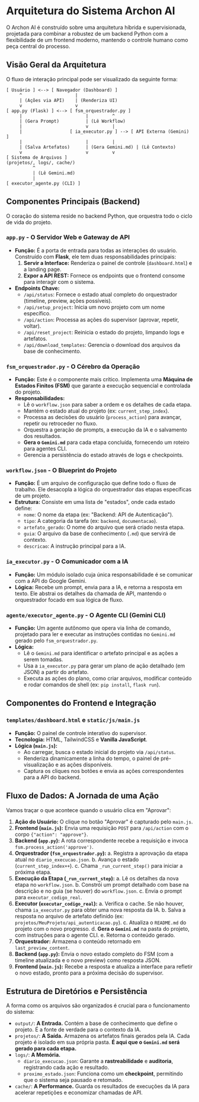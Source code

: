 # Arquitetura do Sistema Archon AI

O Archon AI é construído sobre uma arquitetura híbrida e supervisionada, projetada para combinar a robustez de um backend Python com a flexibilidade de um frontend moderno, mantendo o controle humano como peça central do processo.

## Visão Geral da Arquitetura

O fluxo de interação principal pode ser visualizado da seguinte forma:

```
[ Usuário ] <--> [ Navegador (Dashboard) ]
     ^                    |
     | (Ações via API)    | (Renderiza UI)
     v                    v
[ app.py (Flask) ] <--> [ fsm_orquestrador.py ]
     |                        |         ^
     | (Gera Prompt)          | (Lê Workflow)
     |                        v         |
     |                  [ ia_executor.py ] --> [ API Externa (Gemini) ]
     |                        |         |
     | (Salva Artefatos)      | (Gera Gemini.md) | (Lê Contexto)
     v                        v         v
[ Sistema de Arquivos ]
(projetos/, logs/, cache/)
          ^                  
          | (Lê Gemini.md)
          |
[ executor_agente.py (CLI) ]
```

## Componentes Principais (Backend)

O coração do sistema reside no backend Python, que orquestra todo o ciclo de vida do projeto.

### `app.py` - O Servidor Web e Gateway de API
*   **Função:** É a porta de entrada para todas as interações do usuário. Construído com **Flask**, ele tem duas responsabilidades principais:
    1.  **Servir a Interface:** Renderiza o painel de controle (`dashboard.html`) e a landing page.
    2.  **Expor a API REST:** Fornece os endpoints que o frontend consome para interagir com o sistema.
*   **Endpoints Chave:**
    *   `/api/status`: Fornece o estado atual completo do orquestrador (timeline, preview, ações possíveis).
    *   `/api/setup_project`: Inicia um novo projeto com um nome específico.
    *   `/api/action`: Processa as ações do supervisor (aprovar, repetir, voltar).
    *   `/api/reset_project`: Reinicia o estado do projeto, limpando logs e artefatos.
    *   `/api/download_templates`: Gerencia o download dos arquivos da base de conhecimento.

### `fsm_orquestrador.py` - O Cérebro da Operação
*   **Função:** Este é o componente mais crítico. Implementa uma **Máquina de Estados Finitos (FSM)** que garante a execução sequencial e controlada do projeto.
*   **Responsabilidades:**
    *   Lê o `workflow.json` para saber a ordem e os detalhes de cada etapa.
    *   Mantém o estado atual do projeto (ex: `current_step_index`).
    *   Processa as decisões do usuário (`process_action`) para avançar, repetir ou retroceder no fluxo.
    *   Orquestra a geração de prompts, a execução da IA e o salvamento dos resultados.
    *   **Gera o `Gemini.md`** para cada etapa concluída, fornecendo um roteiro para agentes CLI.
    *   Gerencia a persistência do estado através de logs e checkpoints.

### `workflow.json` - O Blueprint do Projeto
*   **Função:** É um arquivo de configuração que define todo o fluxo de trabalho. Ele desacopla a lógica do orquestrador das etapas específicas de um projeto.
*   **Estrutura:** Consiste em uma lista de "estados", onde cada estado define:
    *   `nome`: O nome da etapa (ex: "Backend: API de Autenticação").
    *   `tipo`: A categoria da tarefa (ex: `backend`, `documentacao`).
    *   `artefato_gerado`: O nome do arquivo que será criado nesta etapa.
    *   `guia`: O arquivo da base de conhecimento (`.md`) que servirá de contexto.
    *   `descricao`: A instrução principal para a IA.

### `ia_executor.py` - O Comunicador com a IA
*   **Função:** Um módulo isolado cuja única responsabilidade é se comunicar com a API do Google Gemini.
*   **Lógica:** Recebe um prompt, envia para a IA, e retorna a resposta em texto. Ele abstrai os detalhes da chamada de API, mantendo o orquestrador focado em sua lógica de fluxo.

### `agente/executor_agente.py` - O Agente CLI (Gemini CLI)
*   **Função:** Um agente autônomo que opera via linha de comando, projetado para ler e executar as instruções contidas no `Gemini.md` gerado pelo `fsm_orquestrador.py`.
*   **Lógica:**
    *   Lê o `Gemini.md` para identificar o artefato principal e as ações a serem tomadas.
    *   Usa a `ia_executor.py` para gerar um plano de ação detalhado (em JSON) a partir do artefato.
    *   Executa as ações do plano, como criar arquivos, modificar conteúdo e rodar comandos de shell (ex: `pip install`, `flask run`).

## Componentes do Frontend e Integração

### `templates/dashboard.html` e `static/js/main.js`
*   **Função:** O painel de controle interativo do supervisor.
*   **Tecnologia:** HTML, TailwindCSS e **Vanilla JavaScript**.
*   **Lógica (`main.js`):**
    *   Ao carregar, busca o estado inicial do projeto via `/api/status`.
    *   Renderiza dinamicamente a linha do tempo, o painel de pré-visualização e as ações disponíveis.
    *   Captura os cliques nos botões e envia as ações correspondentes para a API do backend.

## Fluxo de Dados: A Jornada de uma Ação

Vamos traçar o que acontece quando o usuário clica em "Aprovar":

1.  **Ação do Usuário:** O clique no botão "Aprovar" é capturado pelo `main.js`.
2.  **Frontend (`main.js`):** Envia uma requisição `POST` para `/api/action` com o corpo `{"action": "approve"}`.
3.  **Backend (`app.py`):** A rota correspondente recebe a requisição e invoca `fsm.process_action('approve')`.
4.  **Orquestrador (`fsm_orquestrador.py`):**
    a. Registra a aprovação da etapa atual no `diario_execucao.json`.
    b. Avança o estado (`current_step_index++`).
    c. Chama `_run_current_step()` para iniciar a próxima etapa.
5.  **Execução da Etapa (`_run_current_step`):**
    a. Lê os detalhes da nova etapa no `workflow.json`.
    b. Constrói um prompt detalhado com base na descrição e no guia (se houver) do `workflow.json`.
    c. Envia o prompt para `executar_codigo_real`.
6.  **Executor (`executar_codigo_real`):**
    a. Verifica o cache. Se não houver, chama `ia_executor.py` para obter uma nova resposta da IA.
    b. Salva a resposta no arquivo de artefato definido (ex: `projetos/MeuProjeto/api_autenticacao.py`).
    c. Atualiza o `README.md` do projeto com o novo progresso.
    d. **Gera o `Gemini.md`** na pasta do projeto, com instruções para o agente CLI.
    e. Retorna o conteúdo gerado.
7.  **Orquestrador:** Armazena o conteúdo retornado em `last_preview_content`.
8.  **Backend (`app.py`):** Envia o novo estado completo do FSM (com a timeline atualizada e o novo preview) como resposta JSON.
9.  **Frontend (`main.js`):** Recebe a resposta e atualiza a interface para refletir o novo estado, pronto para a próxima decisão do supervisor.

## Estrutura de Diretórios e Persistência

A forma como os arquivos são organizados é crucial para o funcionamento do sistema:

*   `output/`: **A Entrada.** Contém a base de conhecimento que define o projeto. É a fonte de verdade para o contexto da IA.
*   `projetos/`: **A Saída.** Armazena os artefatos finais gerados pela IA. Cada projeto é isolado em sua própria pasta. **É aqui que o `Gemini.md` será gerado para cada etapa.**
*   `logs/`: **A Memória.**
    *   `diario_execucao.json`: Garante a **rastreabilidade** e **auditoria**, registrando cada ação e resultado.
    *   `proximo_estado.json`: Funciona como um **checkpoint**, permitindo que o sistema seja pausado e retomado.
*   `cache/`: **A Performance.** Guarda os resultados de execuções da IA para acelerar repetições e economizar chamadas de API.